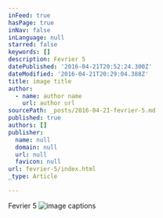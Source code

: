 ```yaml
---
inFeed: true
hasPage: true
inNav: false
inLanguage: null
starred: false
keywords: []
description: Fevrier 5
datePublished: '2016-04-21T20:52:24.300Z'
dateModified: '2016-04-21T20:29:04.388Z'
title: image title
author:
  - name: author name
    url: author url
sourcePath: _posts/2016-04-21-fevrier-5.md
published: true
authors: []
publisher:
  name: null
  domain: null
  url: null
  favicon: null
url: fevrier-5/index.html
_type: Article

---
```

Fevrier 5
![image captions](https://the-grid-user-content.s3-us-west-2.amazonaws.com/ca94cc25-f261-4096-b833-96eee4313c9e.jpg)